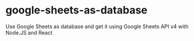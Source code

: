# google-sheets-as-database
Use Google Sheets as database and get it using Google Sheets API v4 with Node.JS and React

